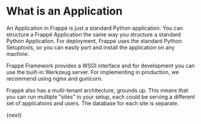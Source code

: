 # What is an Application

An Application in Frappé is just a standard Python application. You can structure a Frappé Application the same way you structure a standard Python Application. For deployment, Frappé uses the standard Python Setuptools, so you can easily port and install the application on any machine.

Frappé Framework provides a WSGI interface and for development you can use the built-in Werkzeug server. For implementing in production, we recommend using nginx and gunicorn.

Frappé also has a multi-tenant architecture, grounds up. This means that you can run multiple "sites" in your setup, each could be serving a different set of applications and users. The database for each site is separate.

{next}
